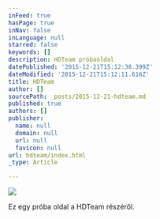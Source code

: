 ```yaml
---
inFeed: true
hasPage: true
inNav: false
inLanguage: null
starred: false
keywords: []
description: HDTeam próbaoldal
datePublished: '2015-12-21T15:12:38.399Z'
dateModified: '2015-12-21T15:12:11.616Z'
title: HDTeam
author: []
sourcePath: _posts/2015-12-21-hdteam.md
published: true
authors: []
publisher:
  name: null
  domain: null
  url: null
  favicon: null
url: hdteam/index.html
_type: Article

---
```

![](https://s3-us-west-2.amazonaws.com/the-grid-img/p/4c20a8143498a4d0ccb65dff2c363eeec47248b3.jpg)

Ez egy próba oldal a HDTeam részéről.